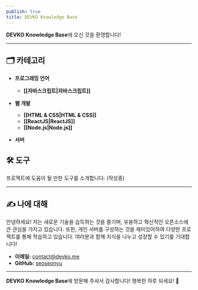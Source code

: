 ```yaml
---
publish: true
title: DEVKO Knowledge Base
---
```


**DEVKO Knowledge Base**에 오신 것을 환영합니다!

---

## 🗂️ 카테고리

- **프로그래밍 언어**
  - **[[자바스크립트|자바스크립트]]**

- **웹 개발**
  - **[[HTML & CSS|HTML & CSS]]**
  - **[[ReactJS|ReactJS]]**
  - **[[Node.js|Node.js]]**

- **서버**

## 🛠️ 도구

프로젝트에 도움이 될 만한 도구를 소개합니다: (작성중)

---

## ✍️ 나에 대해

안녕하세요! 저는 새로운 기술을 습득하는 것을 즐기며, 유용하고 혁신적인 오픈소스에 큰 관심을 가지고 있습니다. 또한, 개인 서버를 구성하는 것을 재미있어하여 다양한 프로젝트를 통해 학습하고 있습니다. 여러분과 함께 지식을 나누고 성장할 수 있기를 기대합니다!

- **이메일:** [contact@devko.me](mailto:contact@devko.me)
- **GitHub:** [seoseonyu](https://github.com/seoseonyu)

---

 **DEVKO Knowledge Base**에 방문해 주셔서 감사합니다! 행복한 하루 되세요! 🚀
